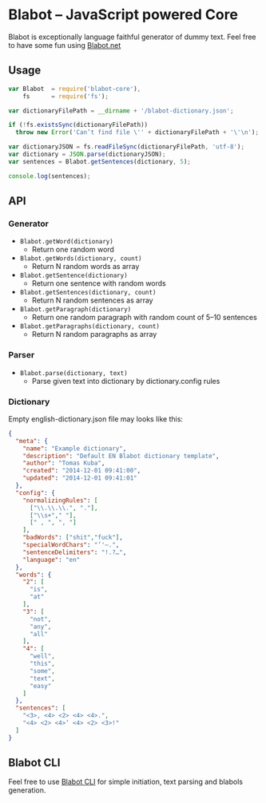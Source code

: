 # Blabot – JavaScript powered Core

Blabot is exceptionally language faithful generator of dummy text. 
Feel free to have some fun using [Blabot.net](http://blabot.net)

## Usage
```javascript
var Blabot  = require('blabot-core'),
    fs      = require('fs');

var dictionaryFilePath = __dirname + '/blabot-dictionary.json';

if (!fs.existsSync(dictionaryFilePath))
  throw new Error('Can’t find file \'' + dictionaryFilePath + '\'\n');

var dictionaryJSON = fs.readFileSync(dictionaryFilePath, 'utf-8');
var dictionary = JSON.parse(dictionaryJSON);
var sentences = Blabot.getSentences(dictionary, 5);

console.log(sentences);
```

## API

### Generator

- `Blabot.getWord(dictionary)`
  - Return one random word
- `Blabot.getWords(dictionary, count)`
  - Return N random words as array
- `Blabot.getSentence(dictionary)`
  - Return one sentence with random words
- `Blabot.getSentences(dictionary, count)`
  - Return N random sentences as array
- `Blabot.getParagraph(dictionary)`
  - Return one random paragraph with random count of 5–10 sentences
- `Blabot.getParagraphs(dictionary, count)`
  - Return N random paragraphs as array
  
### Parser

- `Blabot.parse(dictionary, text)`
  - Parse given text into dictionary by dictionary.config rules
  
### Dictionary

Empty english-dictionary.json file may looks like this:

```json
{
  "meta": {
    "name": "Example dictionary",
    "description": "Default EN Blabot dictionary template",
    "author": "Tomas Kuba",
    "created": "2014-12-01 09:41:00",
    "updated": "2014-12-01 09:41:01"
  },
  "config": {
    "normalizingRules": [
      ["\\.\\.\\.", "."],
      ["\\s+"," "],
      [" , ", ", "]
    ],
    "badWords": ["shit","fuck"],
    "specialWordChars": "’'—.",
    "sentenceDelimiters": "!.?…",
    "language": "en"
  },
  "words": {
    "2": [
      "is",
      "at"
    ],
    "3": [
      "not",
      "any",
      "all"
    ],
    "4": [
      "well",
      "this",
      "some",
      "text",
      "easy"
    ]
  },
  "sentences": [
    "<3>, <4> <2> <4> <4>.",
    "<4> <2> <4>’ <4> <2> <3>!"
  ]
}
```

## Blabot CLI

Feel free to use [Blabot CLI](https://github.com/blabot/blabot-cli) for simple
initiation, text parsing and blabols generation.